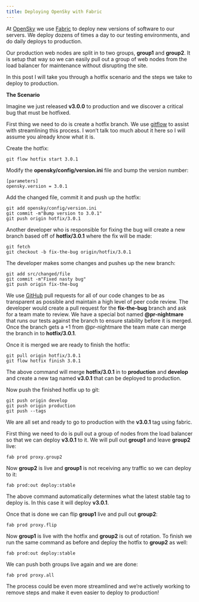```yaml
---
title: Deploying OpenSky with Fabric
---
```

<p>At <a href="http://opensky.com" target="_blank">OpenSky</a> we use <a href="http://docs.fabfile.org/en/1.4.3/index.html" target="_blank">Fabric</a> to deploy new versions of software to our servers. We deploy dozens of times a day to our testing environments, and do daily deploys to production.</p>

<p>Our production web nodes are split in to two groups, <strong>group1</strong> and <strong>group2</strong>. It is setup that way so we can easily pull out a group of web nodes from the load balancer for maintenance without disrupting the site.</p>

<p>In this post I will take you through a hotfix scenario and the steps we take to deploy to production.</p>

<p><strong>The Scenario</strong></p>

<p>Imagine we just released <strong>v3.0.0</strong> to production and we discover a critical bug that must be hotfixed.</p>

<p>First thing we need to do is create a hotfix branch. We use <a href="https://github.com/nvie/gitflow" target="_blank">gitflow</a> to assist with streamlining this process. I won&rsquo;t talk too much about it here so I will assume you already know what it is.</p>

<p>Create the hotfix:</p>

<pre><code>git flow hotfix start 3.0.1
</code></pre>

<p>Modify the <strong>opensky/config/version.ini</strong> file and bump the version number:</p>

<pre><code>[parameters]
opensky.version = 3.0.1
</code></pre>

<p>Add the changed file, commit it and push up the hotfix:</p>

<pre><code>git add opensky/config/version.ini
git commit -m"Bump version to 3.0.1"
git push origin hotfix/3.0.1
</code></pre>

<p>Another developer who is responsible for fixing the bug will create a new branch based off of <strong>hotfix/3.0.1</strong> where the fix will be made:</p>

<pre><code>git fetch
git checkout -b fix-the-bug origin/hotfix/3.0.1
</code></pre>

<p>The developer makes some changes and pushes up the new branch:</p>

<pre><code>git add src/changed/file
git commit -m"Fixed nasty bug"
git push origin fix-the-bug
</code></pre>

<p>We use <a href="http://github.com" target="_blank">GitHub</a> pull requests for all of our code changes to be as transparent as possible and maintain a high level of peer code review. The developer would create a pull request for the <strong>fix-the-bug</strong> branch and ask for a team mate to review. We have a special bot named <strong>@pr-nightmare</strong> that runs our tests against the branch to ensure stability before it is merged. Once the branch gets a +1 from @pr-nightmare the team mate can merge the branch in to <strong>hotfix/3.0.1</strong>.</p>

<p>Once it is merged we are ready to finish the hotfix:</p>

<pre><code>git pull origin hotfix/3.0.1
git flow hotfix finish 3.0.1
</code></pre>

<p>The above command will merge <strong>hotfix/3.0.1</strong> in to <strong>production</strong> and <strong>develop</strong> and create a new tag named <strong>v3.0.1</strong> that can be deployed to production.</p>

<p>Now push the finished hotfix up to git:</p>

<pre><code>git push origin develop
git push origin production
git push --tags
</code></pre>

<p>We are all set and ready to go to production with the <strong>v3.0.1</strong> tag using fabric.</p>

<p>First thing we need to do is pull out a group of nodes from the load balancer so that we can deploy <strong>v3.0.1</strong> to it. We will pull out <strong>group1</strong> and leave <strong>group2</strong> live:</p>

<pre><code>fab prod proxy.group2
</code></pre>

<p>Now <strong>group2</strong> is live and <strong>group1</strong> is not receiving any traffic so we can deploy to it:</p>

<pre><code>fab prod:out deploy:stable
</code></pre>

<p>The above command automatically determines what the latest stable tag to deploy is. In this case it will deploy <strong>v3.0.1</strong>.</p>

<p>Once that is done we can flip <strong>group1</strong> live and pull out <strong>group2</strong>:</p>

<pre><code>fab prod proxy.flip
</code></pre>

<p>Now <strong>group1</strong> is live with the hotfix and <strong>group2</strong> is out of rotation. To finish we run the same command as before and deploy the hotfix to <strong>group2</strong> as well:</p>

<pre><code>fab prod:out deploy:stable
</code></pre>

<p>We can push both groups live again and we are done:</p>

<pre><code>fab prod proxy.all
</code></pre>

<p>The process could be even more streamlined and we&rsquo;re actively working to remove steps and make it even easier to deploy to production!</p>